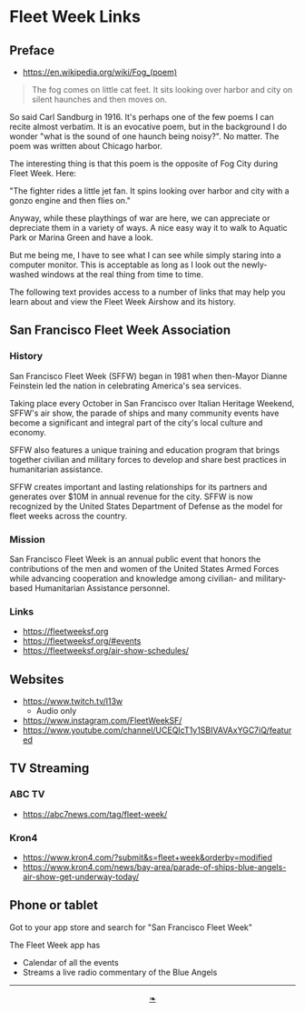 # Fleet Week Links

## Preface

* https://en.wikipedia.org/wiki/Fog_(poem)


> The fog comes on little cat feet. It sits looking over harbor and city on silent haunches and then moves on.

So said Carl Sandburg in 1916. It's perhaps one of the few poems I can recite almost verbatim. It is an evocative poem, but in the background I do wonder "what is the sound of one haunch being noisy?". No matter. The poem was written about Chicago harbor.

The interesting thing is that this poem is the opposite of Fog City during Fleet Week. Here:

"The fighter rides a little jet fan. It spins looking over harbor and city with a gonzo engine and then flies on."

Anyway, while these playthings of war are here, we can appreciate or depreciate them in a variety of ways. A nice easy way it to walk to Aquatic Park or Marina Green and have a look.

But me being me, I have to see what I can see while simply staring into a computer monitor. This is acceptable as long as I look out the newly-washed windows at the real thing from time to time.

The following text provides access to a number of links that may help you learn about and view the Fleet Week Airshow and its history.

## San Francisco Fleet Week Association

### History

San Francisco Fleet Week (SFFW) began in 1981 when then-Mayor Dianne Feinstein led the nation in celebrating America's sea services.

Taking place every October in San Francisco over Italian Heritage Weekend, SFFW's air show, the parade of ships and many community events have become a significant and integral part of the city's local culture and economy.

SFFW also features a unique training and education program that brings together civilian and military forces to develop and share best practices in humanitarian assistance.

SFFW creates important and lasting relationships for its partners and generates over $10M in annual revenue for the city. SFFW is now recognized by the United States Department of Defense as the model for fleet weeks across the country.

### Mission

San Francisco Fleet Week is an annual public event that honors the contributions of the men and women of the United States Armed Forces while advancing cooperation and knowledge among civilian- and military-based Humanitarian Assistance personnel.

### Links

* https://fleetweeksf.org
* https://fleetweeksf.org/#events
* https://fleetweeksf.org/air-show-schedules/


## Websites

* https://www.twitch.tv/l13w
  * Audio only
* https://www.instagram.com/FleetWeekSF/
* https://www.youtube.com/channel/UCEQIcT1y1SBIVAVAxYGC7iQ/featured

## TV Streaming

### ABC TV

* https://abc7news.com/tag/fleet-week/


### Kron4

* https://www.kron4.com/?submit&s=fleet+week&orderby=modified
* https://www.kron4.com/news/bay-area/parade-of-ships-blue-angels-air-show-get-underway-today/


## Phone or tablet

Got to your app store and search for "San Francisco Fleet Week"

The Fleet Week app has

* Calendar of all the events
* Streams a live radio commentary of the Blue Angels


***

<center><a href=javascript:window.scrollTo(0,0); class=aDingbat title="Scroll to top" > ❧ </a></center>
